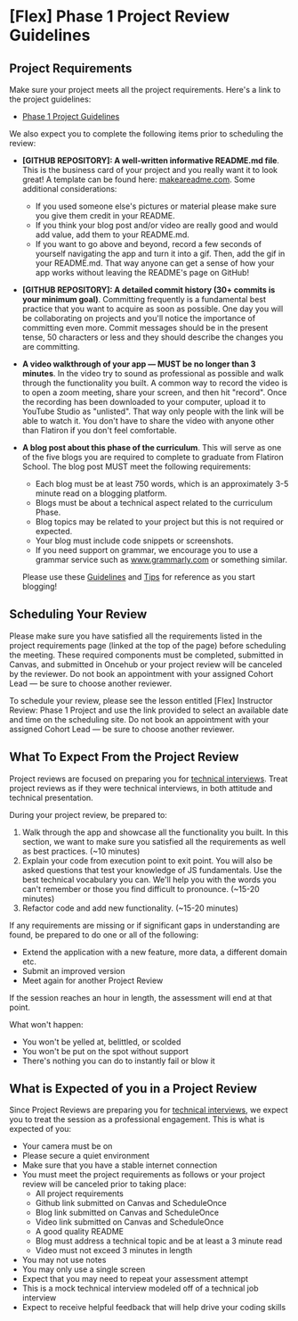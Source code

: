 # [Flex] Phase 1 Project Review Guidelines

## Project Requirements

Make sure your project meets all the project requirements. Here's a link to the
project guidelines:

- [Phase 1 Project Guidelines](https://github.com/learn-co-curriculum/phase-1-javascript-project-mode)

We also expect you to complete the following items prior to scheduling the
review:

- **[GITHUB REPOSITORY]: A well-written informative README.md file**. This is
  the business card of your project and you really want it to look great! A
  template can be found here: [makeareadme.com](https://www.makeareadme.com/).
  Some additional considerations:
  - If you used someone else's pictures or material please make sure you give
  them credit in your README.
  - If you think your blog post and/or video are really good and would add
  value, add them to your README.md.
  - If you want to go above and beyond, record a few seconds of yourself
  navigating the app and turn it into a gif. Then, add the gif in your
  README.md. That way anyone can get a sense of how your app works without
  leaving the README's page on GitHub!
- **[GITHUB REPOSITORY]: A detailed commit history (30+ commits is your minimum
  goal)**. Committing frequently is a fundamental best practice that you want to
  acquire as soon as possible. One day you will be collaborating on projects and
  you'll notice the importance of committing even more. Commit messages should
  be in the present tense, 50 characters or less and they should describe the
  changes you are committing.
- **A video walkthrough of your app — MUST be no longer than 3 minutes**. In
  the video try to sound as professional as possible and walk through the
  functionality you built. A common way to record the video is to open a zoom
  meeting, share your screen, and then hit "record". Once the recording has been
  downloaded to your computer, upload it to YouTube Studio as "unlisted". That
  way only people with the link will be able to watch it. You don't have to
  share the video with anyone other than Flatiron if you don't feel comfortable.
- **A blog post about this phase of the curriculum**. This will serve as one of
  the five blogs you are required to complete to graduate from Flatiron School.
  The blog post MUST meet the following requirements:
  - Each blog must be at least 750 words, which is an approximately 3-5 minute
read on a blogging platform.
  - Blogs must be about a technical aspect related to the curriculum Phase.
  - Blog topics may be related to your project but this is not required or
expected.
  - Your blog must include code snippets or screenshots.
  - If you need support on grammar, we encourage you to use a grammar service
such as www.grammarly.com or something similar.

  Please use these [Guidelines][blog-guidelines] and [Tips][blog-tips] for
reference as you start blogging!

[blog-guidelines]: https://docs.google.com/document/d/1khn8xGYEWzNrWI-N1Mxhdtk-rd3dTiIteOoDsTXOVZI/edit
[blog-tips]: https://docs.google.com/document/d/1i6NqCgYZd9DC25Om9agZ4lX-U_7DmjH0ZTBpOWMAn9Q/edit

## Scheduling Your Review
Please make sure you have satisfied all the requirements listed in the project
requirements page (linked at the top of the page) before scheduling the meeting.
These required components must be completed, submitted in Canvas, and submitted
in Oncehub or your project review will be canceled by the reviewer. Do not book an 
appointment with your assigned Cohort Lead — be sure to choose another reviewer.

To schedule your review, please see the lesson entitled [Flex] Instructor Review: Phase 1 Project
and use the link provided to select an available date and time on the scheduling site. 
Do not book an appointment with your assigned Cohort Lead — be sure to choose another reviewer.

## What To Expect From the Project Review

Project reviews are focused on preparing you for [technical interviews][]. Treat
project reviews as if they were technical interviews, in both attitude and
technical presentation.

During your project review, be prepared to:

1. Walk through the app and showcase all the functionality you built. In this
   section, we want to make sure you satisfied all the requirements as well as
   best practices. (~10 minutes)
2. Explain your code from execution point to exit point. You will also be asked
   questions that test your knowledge of JS fundamentals. Use the best technical
   vocabulary you can. We'll help you with the words you can't remember or those
   you find difficult to pronounce. (~15-20 minutes)
3. Refactor code and add new functionality. (~15-20 minutes)

If any requirements are missing or if significant gaps in understanding are
found, be prepared to do one or all of the following:

- Extend the application with a new feature, more data, a different domain etc.
- Submit an improved version
- Meet again for another Project Review

If the session reaches an hour in length, the assessment will end at that point.

What won't happen:

- You won't be yelled at, belittled, or scolded
- You won't be put on the spot without support
- There's nothing you can do to instantly fail or blow it

## What is Expected of you in a Project Review

Since Project Reviews are preparing you for [technical interviews][], we expect
you to treat the session as a professional engagement. This is what is expected
of you:

- Your camera must be on
- Please secure a quiet environment
- Make sure that you have a stable internet connection
- You must meet the project requirements as follows or your project review will
  be canceled prior to taking place:
  - All project requirements
  - Github link submitted on Canvas and ScheduleOnce
  - Blog link submitted on Canvas and ScheduleOnce
  - Video link submitted on Canvas and ScheduleOnce
  - A good quality README
  - Blog must address a technical topic and be at least a 3 minute read
  - Video must not exceed 3 minutes in length
- You may not use notes
- You may only use a single screen
- Expect that you may need to repeat your assessment attempt
- This is a mock technical interview modeled off of a technical job interview
- Expect to receive helpful feedback that will help drive your coding skills

[technical interviews]: https://www.brightnetwork.co.uk/career-path-guides/technology-it-software-development/five-ways-stand-out-your-technology/what-expect-technical-interview/
